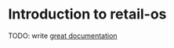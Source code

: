 # Introduction to retail-os

TODO: write [great documentation](http://jacobian.org/writing/what-to-write/)
